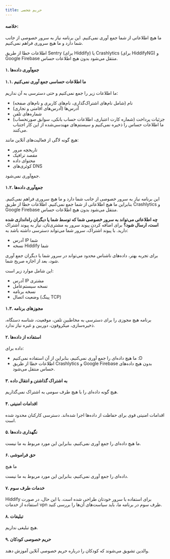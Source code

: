 ```yaml
---
title: حریم شخصی
---
```




#### خلاصه:

ما هیچ اطلاعاتی از شما جمع آوری نمی‌کنیم. این برنامه نیاز به سرور خصوصی از جانب شما دارد و ما هیچ سروری فراهم نمی‌کنیم.

اطلاعات خطا از طریق Sentry (برای Hiddify) یا Crashlytics (برای HiddifyNG) و Google Firebase منتقل می‌شود بدون هیچ اطلاعات حساس.

#### ۱. جمع‌آوری داده‌ها

#### ۱.۱. ما اطلاعات حساسی جمع آوری نمی‌کنیم

ما اطلاعات زیر را جمع نمی‌کنیم و حتی دسترسی به آن نداریم:

- نام (شامل نام‌های اشتراک‌گذاری، نام‌های کاربری و نام‌های صفحه)
- آدرس‌ها (آدرس‌های اقامتی و تجاری)
- شماره‌های تلفن
- جزئیات پرداخت (شماره کارت اعتباری، اطلاعات حساب بانکی، سوابق صورتحساب)
  ما اطلاعات حساس را ذخیره نمی‌کنیم و سیستم‌های مهندسی‌شده از این کار اجتناب می‌کنند.

هیچ گونه لاگی از فعالیت‌های آنلاین مانند:

- تاریخچه مرور
- مقصد ترافیک
- محتوای داده
- کوئری‌های DNS

جمع‌آوری نمی‌شود.

#### ۱.۲. جمع‌آوری داده‌ها

این برنامه نیاز به سرور خصوصی از جانب شما دارد و ما هیچ سروری فراهم نمی‌کنیم. بنابراین ما هیچ اطلاعاتی از شما جمع نمی‌کنیم.
اطلاعات خطا از طریق Crashlytics و Google Firebase منتقل می‌شود بدون هیچ اطلاعات حساس.

**چه اطلاعاتی می‌تواند به سرور خصوصی شما که توسط شما یا دیگران راه‌اندازی شده است، ارسال شود؟**
برای اضافه کردن پیوند سرور به مشتری‌تان، نیاز به پیوند اشتراک دارید. با پیوند اشتراک، سرور شما می‌تواند دسترسی داشته باشد به:

- آدرس IP شما
- نسخه Hiddify شما

برای تجربه بهتر، داده‌های ناشناس محدود می‌تواند در سرور شما یا دیگران جمع آوری شود، بعد از اجازه صریح شما.

این شامل موارد زیر است:

- آدرس IP مشتری
- نسخه سیستم‌عامل
- نسخه برنامه
- وضعیت اتصال (پینگ TCP)

#### ۱.۳. مجوزهای برنامه

برنامه هیچ مجوزی را برای دسترسی به مخاطبین تلفن، موقعیت، شناسه دستگاه، ذخیره‌سازی، میکروفون، دوربین و غیره نیاز ندارد.

#### ۲. استفاده از داده‌ها

داده برای:

- ما هیچ داده‌ای را جمع آوری نمی‌کنیم، بنابراین از آن استفاده نمی‌کنیم :D
- اطلاعات خطا از طریق Crashlytics و Google Firebase بدون هیچ داده‌های حساس منتقل می‌شود.

#### ۳. به اشتراک گذاشتن و انتقال داده

هیچ گونه داده‌ای را با هیچ طرف سومی به اشتراک نمی‌گذاریم.

#### ۴. اقدامات امنیتی

اقدامات امنیتی قوی برای حفاظت از داده‌ها اجرا شده‌اند. دسترسی کارکنان محدود شده است.

#### ۵. نگهداری داده‌ها

ما هیچ داده‌ای را جمع آوری نمی‌کنیم، بنابراین این مورد مربوط به ما نیست.

#### ۶. حق فراموشی

ما هیچ

 داده‌ای را جمع آوری نمی‌کنیم، بنابراین این مورد مربوط به ما نیست.

#### ۷. خدمات طرف سوم

Hiddify برای استفاده با سرور خودتان طراحی شده است. با این حال، در صورت استفاده از خدمات vpn طرف سوم در برنامه ما، باید سیاست‌های آن‌ها را بررسی کنید.

#### ۸. تبلیغات

هیچ تبلیغی نداریم.

#### ۹. حریم خصوصی کودکان

والدین تشویق می‌شوند که کودکان را درباره حریم خصوصی آنلاین آموزش دهند.
